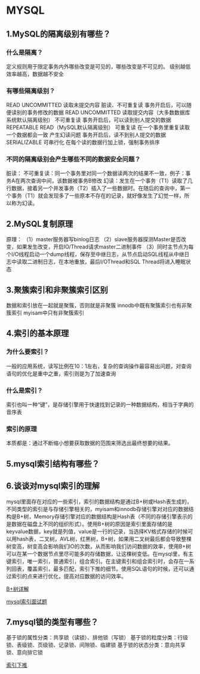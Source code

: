 # MYSQL
## 1.MySQL的隔离级别有哪些？
### 什么是隔离？
定义规则用于限定事务内外哪些改变是可见的，哪些改变是不可见的。
级别越低效率越高，数据越不安全

### 有哪些隔离级别？
READ UNCOMMITTED 读取未提交内容    脏读、不可重复读
事务开启后，可以随便读别的事务修改的数据
READ UNCOMMITTED 读取提交内容（大多数数据库系统默认隔离级别）    不可重复读
事务开启后，可以读到别人提交的数据   
REPEATABLE READ（MySQL默认隔离级别）  可重复读   在一个事务里重复读取一个数据都会一致   产生幻读问题
事务开启后，读不到别人提交的数据
SERIALIZABLE 可串行化
在每个读的数据行加上锁，强制事务排序



### 不同的隔离级别会产生哪些不同的数据安全问题？
脏读：
不可重复读：同一个事务里对同一个数据读两次的结果不一致，例子：事务A在两次查询中间，该数据被事务B修改
幻读：发生在一个事务（T1）读取了几行数据，接着另一个并发事务（T2）插入了一些数据时。在随后的查询中，第一个事务（T1）就会发现多了一些原本不存在的记录，就好像发生了幻觉一样，所以称为幻读。

## 2.MySQL复制原理
原理：
    （1）master服务器写binlog日志
    （2）slave服务器探测Master是否改变，如果发生改变，开启IO/Thread请求master二进制事件
    （3）同时主节点为每个I/O线程启动一个dump线程，保存至中继日志，从节点启动SQL线程从中继日志中读取二进制日志，在本地重放，最后I/OThread和SQL Thread将进入睡眠状态


## 3.聚簇索引和非聚簇索引区别
数据和索引放在一起就是聚簇，否则就是非聚簇
innodb中既有聚簇索引也有非聚簇索引
myisam中只有非聚簇索引


## 4.索引的基本原理
### 为什么要索引？
一般的应用系统，读写比例在10：1左右，复杂的查询操作最容易出问题，对查询语句的优化是重中之重，索引则是为了加速查询
### 什么是索引？
索引也叫一种“键”，是存储引擎用于快速找到记录的一种数据结构，相当于字典的音序表
### 索引的原理
本质都是：通过不断缩小想要获取数据的范围来筛选出最终想要的结果。


## 5.mysql索引结构有哪些？

## 6.谈谈对mysql索引的理解
mysql里面存在对应的一些索引，索引的数据结构是通过B+树或Hash表生成的，不同类型的索引是与存储引擎相关的，myisam和innodb存储引擎对对应的数据结构是B+树，Memory存储引擎对应的数据结构是Hash表（不同的存储引擎表示的是数据在磁盘上不同的组织形式）。使用B+树的原因是索引里面存储的是keyvalue数据，key就是列值，value是一行的记录，当选择KV格式存储的时候可以用hash表，二叉树，AVL树，红黑树，B+树，如果用二叉树最后都会导致整棵树变高，树变高会影响我们IO的次数，从而影响我们访问数据的效率，使用B+树可以在某一个数据节点里尽可能多的存储数据，让这棵树变低。在mysql里，有主键索引，唯一索引，普通索引，组合索引。在主键索引和组合索引时，会存在一系列回表，覆盖索引，最多匹配，索引下推的细节。使用SQL语句的时候，还可以通过索引的点来进行优化，提高对应数据的访问效率。

[B+树详解](https://blog.csdn.net/qq_41999455/article/details/106138619)

[mysql索引面试题](https://www.bilibili.com/video/BV14K4y1W73B?p=5&spm_id_from=pageDriver&vd_source=7116afddac4acaa2875e31b432e7f0ed)

## 7.mysql锁的类型有哪些？
基于锁的属性分类：共享锁（读锁）、排他锁（写锁）
基于锁的粒度分类：行级锁、表级锁、页级锁、记录锁、间隙锁、临建锁
基于锁的状态分类：意向共享锁、意向排它锁




[索引下推](https://www.jb51.net/article/222444.htm)